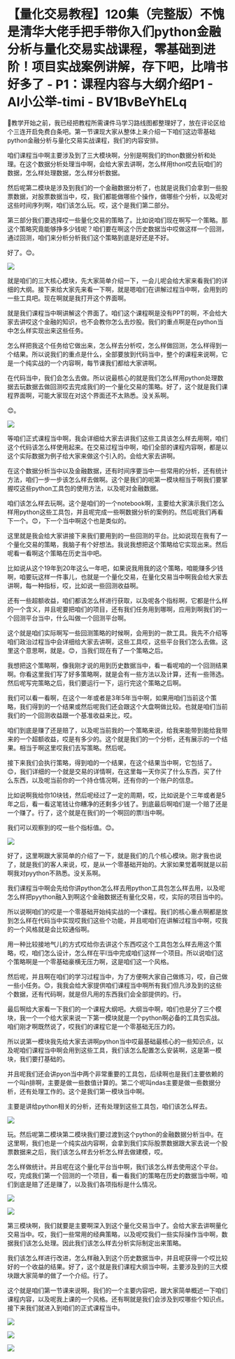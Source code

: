 # 【量化交易教程】120集（完整版）不愧是清华大佬手把手带你入们python金融分析与量化交易实战课程，零基础到进阶！项目实战案例讲解，存下吧，比啃书好多了 - P1：课程内容与大纲介绍P1 - AI小公举-timi - BV1BvBeYhELq

🎼教学开始之前，我已经把教程所需课件马学习路线图都整理好了，放在评论区给个三连开启免费白条吧。第一节课现大家从整体上来介绍一下咱们这边零基础python金融分析与量化交易实战课程，我们的内容安排。

咱们课程当中啊主要涉及到了三大模块啊，分别是啊我们的thon数据分析和处理。在这个数据分析处理当中啊，会给大家去讲啊，怎么样用thon哎去玩咱们的数据，怎么样处理数据，怎么样分析数据。

然后呢第二模块是涉及到我们的一个金融数据分析了，也就是说我们会拿到一些股票数据，对股票数据当中，哎，我们都能做哪些个操作，做哪些个分析，以及呢对这些时间序列啊，咱们该怎么玩。哎，这个是我们第二部分。

第三部分我们要选择哎一些量化交易的策略了。比如说咱们现在啊写一个策略。那这个策略究竟能够挣多少钱呢？咱们要在啊这个历史数据当中哎做这样一个回测，通过回测，咱们来分析分析我们这个策略到底是好还是不好。

好了。😊。

![](img/19e2c095e1de6ae78e06dcb43de87e04_1.png)

就是咱们的三大核心模块，先大家简单介绍一下，一会儿呢会给大家来看我们的详细的大纲。接下来给大家先来看一下啊，就是嗯咱们在讲解过程当中啊，会用到的一些工具吧。现在啊就是我打开这个界面啊。

就是我们课程当中啊讲解这个界面了。咱们这个课程啊是没有PPT的啊，不会给大家去讲哎这个金融的知识，也不会教你怎么去炒股。我们的重点啊是在python当中怎么样实现出来这些任务。

怎么样把我这个任务给它做出来，怎么样去分析哎，怎么样做回测，怎么样得到一个结果。所以说我们的重点是什么，全部要放到代码当中，整个的课程来说啊，它是一个纯实战的一个内容啊，每节课我们都给大家讲啊。

在代码当中，我们会怎么去做。所以说最核心的就是我们怎么样用python处理数据去玩数据去做回测哎去完成我们的一个量化交易的策略。好了，这个就是我们课程界面啊，可能大家现在对这个界面还不太熟悉。没关系啊。

😊。

![](img/19e2c095e1de6ae78e06dcb43de87e04_3.png)

等咱们正式课程当中啊，我会详细给大家去讲我们这些工具该怎么样去用啊，咱们这个代码该怎么样使用起来。在交易过程当中啊，咱们全部的课程内容啊，都是以这个实际数据为例子给大家来做这个引入的。会给大家去讲啊。

在这个数据分析当中以及金融数据，还有时间序要当中一些常用的分析，还有统计方法，咱们一步一步该怎么样去做啊。这个是我们的呃第一模块相当于啊我们要掌握哎这些python工具包的使用方法，以及呢对金融数据。

咱们该怎么样去玩啊。这个是咱们的一个notebook啊，主要给大家演示我们怎么样用python这些工具包，并且呢完成一些啊数据分析的案例的。然后呢我们再看下一个。😊，下一个当中啊这个也是类似的。

这里就是我会给大家讲接下来我们要用到的一些回测的平台。比如说现在我有了一个量化交易的策略，我脑子有个好想法。我说我想把这个策略给它实现出来。然后呢看一看啊这个策略在历史当中吧。

比如说从这个19年到20年这么一年吧，如果说我用我的这个策略，咱能赚多少钱啊，咱要玩这样一件事儿，也就是一个量化交易，在量化交易当中啊我会给大家去讲啊，每一种指标，哎，比如说一些回测收益啊。

还有一些超额收益，咱们都该怎么样进行获取，以及呢各个指标啊，它都是什么样的一个含义，并且呢要把咱们的项目，还有我们任务用到哪啊，应用到啊我们的一个回测平台当中，什么叫做一个回测平台啊。

这个就是咱们实际啊写一些回测策略的时候啊，会用到的一款工具。我先不介绍等咱们政治过程当中会详细给大家去讲啊，这些工具哎，这些平台我们怎么去做。这里这个意思啊，就是。😊，当我们现在有了一个策略之后。

我想把这个策略啊，像我刚才说的用到历史数据当中，看一看呢咱的一个回测结果啊。你看这里我们写了好多策略啊，就是会有一些方法以及计算，还有一些筛选。然后呢写完策略之后，我们要运行一下，运行完这个策略之后啊。

我们可以看一看啊，在这个一年或者是3年5年当中啊，如果用咱们当前这个策略，我们得到的一个结果或然后呢我们还会跟这个大盘啊做比较。也就是咱们当前我们的一个回测收益跟一个基准收益来比，哎。

咱们到底是赚了还是赔了，以及呢当前我的一个策略来说，给我来能带到能给我带来的一个超额收益，哎是有多少的。这个就是我们的一个分析，还有展示的一个结果。相当于啊这里哎我们去写策略。然后呢。

接下来我们会执行策略，得到咱的一个结果，在这个结果当中啊，它包括了。😊，我们详细的一个就是交易的详情啊，在这里每一天你买了什么东西，买了什么东西，以及呢当前你的一个持仓情况啊，还有你的一个账户的信息。

比如说啊我给你10块钱，然后呢经过了一定的周期，哎，比如说是个三年或者是5年之后，看一看这笔钱让你糟净的还剩多少钱了。到底最后啊咱们是一个赔了还是一个赚了。行了，这个就是在我们的一个啊回的票I当中啊。

我们可以观察到的哎一些个指标值。😊。

![](img/19e2c095e1de6ae78e06dcb43de87e04_5.png)

好了，这里啊跟大家简单的介绍了一下，就是我们的几个核心模块。刚才我也说了，就是我们的客人来说，哎，是从一个零基础开始的。大家如果觉着啊就是以前啊我对pyython不熟悉。没关系啊。

我们课程当中啊会先给你讲python怎么样去用python工具包怎么样去用，以及呢怎么样把pyython融入到啊这个金融数据还有量化交易，哎，实际的项目当中的。

所以说啊咱们的哎是一个零基础开始纯实战的一个课程。我们的核心重点啊都是放到怎么样在代码当中实现哎我们这些个功能，并且呢咱们在讲解过程当中啊，哎我的一个风格就是会比较通俗啊。

用一种比较接地气儿的方式哎给你去讲这个东西哎这个工具包怎么样去用这个策略，哎，咱们怎么设计，怎么样在平I当中完成咱们这样一个项目。所以说咱们这个策略啊是一个零基础豪横无压力啊，这是咱们这一个风格。

然后呢，并且啊在咱们的学习过程当中，为了方便啊大家自己做练习，哎，自己做一些小任务。😊，我我会给大家提供咱们课程当中啊所有我们但凡涉及到的这些个数据，还有代码啊，就是但凡用的东西我们会全部提供的。行。

最后啊给大家看一下我们的一个课程大纲吧。大纲当中啊，咱们也是分了三个模块，我一个一个给大家来说一下第一模块就是一个python啊必备的工具包实战。咱们刚才啊既然说了，哎我们的课程它是一个零基础无压力的。

所以说第一模块我先给大家去讲啊python当中哎最基础最核心的一些知识点，以及呢咱们课程当中啊会用到这些工具，我们该怎么配置怎么安装啊，这是第一模块，我们要打基础的。

并且呢我们还会讲pyon当中两个非常重要的工具包，后续啊也是我们主要依赖的一个叫n排啊，主要是做一些数值计算的。第二个呢叫ndas主要是做一些数据分析，还有处理工作的。这个是我们第一模块当中啊。

主要是讲给python相关的分析，还有处理到这些工具包，咱们该怎么样去。

![](img/19e2c095e1de6ae78e06dcb43de87e04_7.png)

玩。然后呢第二模块第二模块我们要过渡到这个python的金融数据分析当中。在这里啊，我们也是一个纯实战内容啊，会拿到我们实际股票数据跟大家去说一个股票数据来之后，我们该怎么样去分析怎么样去做建模，哎。

怎么样做统计。并且呢在这个量化平台当中啊，我们该怎么样去使用这个平台。哎，完成我们第一个回测的一个项目，看一看我们的策略在历史的数据当中啊，咱们到底是赔了还是赚了，以及我们各项指标是什么情况。



![](img/19e2c095e1de6ae78e06dcb43de87e04_9.png)

![](img/19e2c095e1de6ae78e06dcb43de87e04_10.png)

第三模块啊，我们就要是主要啊深入到这个量化交易当中了。会给大家去讲啊量化交易当中。哎，我们一些常用的经典策略，以及呢哎我们一些实际操作当中啊，数据我们该怎么处理。因此我们该怎么样去分析实际制定出来策略。

我们该怎么样进行改进，怎么样融入到这个历史数据当中，并且呢获得一个哎比较好的一个收益的结果。好了，这个就是我们课程大纲当中啊，主要涉及到的三大模块跟大家简单的做了一个介绍。行了。

这个就是咱们第一节课来说啊，我们的一个主要内容吧，跟大家简单概述一下咱们课程内容，以及呢我上课的一个风格。还有啊就是我们会涉及到哎哪些个知识点。接下来我们就进入到咱们的正式课程当中。



![](img/19e2c095e1de6ae78e06dcb43de87e04_12.png)

![](img/19e2c095e1de6ae78e06dcb43de87e04_13.png)

![](img/19e2c095e1de6ae78e06dcb43de87e04_14.png)